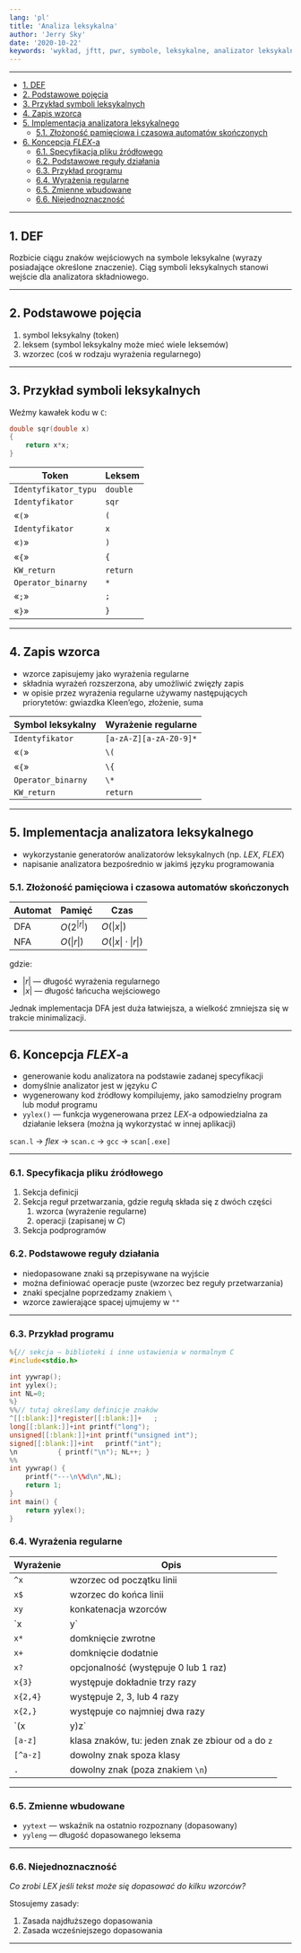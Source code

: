```yaml
---
lang: 'pl'
title: 'Analiza leksykalna'
author: 'Jerry Sky'
date: '2020-10-22'
keywords: 'wykład, jftt, pwr, symbole, leksykalne, analizator leksykalny, flex, lex, specyfikacja, kod źródłowy, przykład'
---
```


---

- [1. DEF](#1-def)
- [2. Podstawowe pojęcia](#2-podstawowe-pojęcia)
- [3. Przykład symboli leksykalnych](#3-przykład-symboli-leksykalnych)
- [4. Zapis wzorca](#4-zapis-wzorca)
- [5. Implementacja analizatora leksykalnego](#5-implementacja-analizatora-leksykalnego)
    - [5.1. Złożoność pamięciowa i czasowa automatów skończonych](#51-złożoność-pamięciowa-i-czasowa-automatów-skończonych)
- [6. Koncepcja *FLEX*-a](#6-koncepcja-flex-a)
    - [6.1. Specyfikacja pliku źródłowego](#61-specyfikacja-pliku-źródłowego)
    - [6.2. Podstawowe reguły działania](#62-podstawowe-reguły-działania)
    - [6.3. Przykład programu](#63-przykład-programu)
    - [6.4. Wyrażenia regularne](#64-wyrażenia-regularne)
    - [6.5. Zmienne wbudowane](#65-zmienne-wbudowane)
    - [6.6. Niejednoznaczność](#66-niejednoznaczność)

---

## 1. DEF

Rozbicie ciągu znaków wejściowych na symbole leksykalne (wyrazy posiadające określone znaczenie). Ciąg symboli leksykalnych stanowi wejście dla analizatora składniowego.

---

## 2. Podstawowe pojęcia

1. symbol leksykalny (token)
2. leksem (symbol leksykalny może mieć wiele leksemów)
3. wzorzec (coś w rodzaju wyrażenia regularnego)

---

## 3. Przykład symboli leksykalnych

Weźmy kawałek kodu w `C`:
```c
double sqr(double x)
{
    return x*x;
}
```

| Token                | Leksem   |
| -------------------- | -------- |
| `Identyfikator_typu` | `double` |
| `Identyfikator`      | `sqr`    |
| «`(`»                | `(`      |
| `Identyfikator`      | `x`      |
| «`)`»                | `)`      |
| «`{`»                | `{`      |
| `KW_return`          | `return` |
| `Operator_binarny`   | `*`      |
| «`;`»                | `;`      |
| «`}`»                | `}`      |

---

## 4. Zapis wzorca

- wzorce zapisujemy jako wyrażenia regularne
- składnia wyrażeń rozszerzona, aby umożliwić zwięzły zapis
- w opisie przez wyrażenia regularne używamy następujących priorytetów: gwiazdka Kleen’ego, złożenie, suma

| Symbol leksykalny  | Wyrażenie regularne    |
| ------------------ | ---------------------- |
| `Identyfikator`    | `[a-zA-Z][a-zA-Z0-9]*` |
| «`(`»              | `\(`                   |
| «`{`»              | `\{`                   |
| `Operator_binarny` | `\*`                   |
| `KW_return`        | `return`               |

---

## 5. Implementacja analizatora leksykalnego

- wykorzystanie generatorów analizatorów leksykalnych (np. *LEX*, *FLEX*)
- napisanie analizatora bezpośrednio w jakimś języku programowania

### 5.1. Złożoność pamięciowa i czasowa automatów skończonych

| Automat | Pamięć                  | Czas                                       |
| ------- | ----------------------- | ------------------------------------------ |
| DFA     | $O(2^{\lvert r \rvert})$ | $O(\lvert x \rvert)$                       |
| NFA     | $O(\lvert r \rvert)$    | $O(\lvert x \rvert \cdot \lvert r \rvert)$ |

gdzie:
- $|r|$ — długość wyrażenia regularnego
- $|x|$ — długość łańcucha wejściowego

Jednak implementacja DFA jest duża łatwiejsza, a wielkość zmniejsza się w trakcie minimalizacji.

---

## 6. Koncepcja *FLEX*-a

- generowanie kodu analizatora na podstawie zadanej specyfikacji
- domyślnie analizator jest w języku *C*
- wygenerowany kod źródłowy kompilujemy, jako samodzielny program lub moduł programu
- `yylex()` — funkcja wygenerowana przez *LEX*-a odpowiedzialna za działanie leksera (można ją wykorzystać w innej aplikacji)

`scan.l` $\to$ *flex* $\to$ `scan.c` $\to$ `gcc` $\to$ `scan[.exe]`

---

### 6.1. Specyfikacja pliku źródłowego

1. Sekcja definicji
2. Sekcja reguł przetwarzania, gdzie regułą składa się z dwóch części
    1. wzorca (wyrażenie regularne)
    2. operacji (zapisanej w *C*)
3. Sekcja podprogramów

### 6.2. Podstawowe reguły działania

- niedopasowane znaki są przepisywane na wyjście
- można definiować operacje puste (wzorzec bez reguły przetwarzania)
- znaki specjalne poprzedzamy znakiem `\`
- wzorce zawierające spacej ujmujemy w `""`

---

### 6.3. Przykład programu

```c
%{// sekcja — biblioteki i inne ustawienia w normalnym C
#include<stdio.h>

int yywrap();
int yylex();
int NL=0;
%}
%%// tutaj określamy definicje znaków
^[[:blank:]]*register[[:blank:]]+	;
long[[:blank:]]+int	printf("long");
unsigned[[:blank:]]+int	printf("unsigned int");
signed[[:blank:]]+int	printf("int");
\n			{ printf("\n"); NL++; }
%%
int yywrap() {
    printf("---\n\%d\n",NL);
    return 1;
}
int main() {
    return yylex();
}
```

### 6.4. Wyrażenia regularne

| Wyrażenie | Opis                                                 |
| --------- | ---------------------------------------------------- |
| `^x`      | wzorzec od początku linii                            |
| `x$`      | wzorzec do końca linii                               |
| `xy`      | konkatenacja wzorców                                 |
| `x|y`     | alternatywa wzorców                                  |
| `x*`      | domknięcie zwrotne                                   |
| `x+`      | domknięcie dodatnie                                  |
| `x?`      | opcjonalność (występuje 0 lub 1 raz)                 |
| `x{3}`    | występuje dokładnie trzy razy                        |
| `x{2,4}`  | występuje 2, 3, lub 4 razy                           |
| `x{2,}`   | występuje co najmniej dwa razy                       |
| `(x|y)z`  | nawiasy wyrażają priorytet                           |
| `[a-z]`   | klasa znaków, tu: jeden znak ze zbiour od `a` do `z` |
| `[^a-z]`  | dowolny znak spoza klasy                             |
| `.`       | dowolny znak (poza znakiem `\n`)                     |

---

### 6.5. Zmienne wbudowane

- `yytext` — wskaźnik na ostatnio rozpoznany (dopasowany)
- `yyleng` — długość dopasowanego leksema

---

### 6.6. Niejednoznaczność

*Co zrobi LEX jeśli tekst może się dopasować do kilku wzorców?*

Stosujemy zasady:
1. Zasada najdłuższego dopasowania
2. Zasada wcześniejszego dopasowania

---
